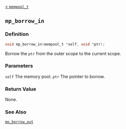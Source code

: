 
[< `mempool_t`](MemoryPool.md)

## `mp_borrow_in`

### Definition
```C
void mp_borrow_in(mempool_t *self, void *ptr);
```
Borrow the `ptr` from the outer scope to the current scope.

### Parameters
`self` The memory pool.
`ptr` The pointer to borrow.

### Return Value
None.

### See Also
[`mp_borrow_out`](mp_borrow_out.md)
